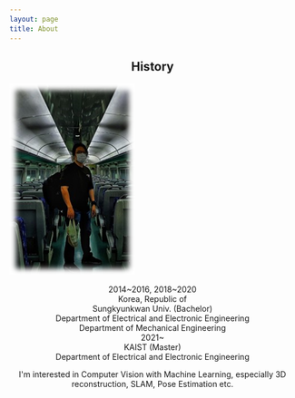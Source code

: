 ```yaml
---
layout: page 
title: About
---
```


<h2><center>History</center></h2>

![img1](https://raw.githubusercontent.com/ReaperMaKNaE/reapermaknae.github.io/main/assets/img/jbi_About.png)

<center>2014~2016, 2018~2020</center>

<center>Korea, Republic of</center>

<center>Sungkyunkwan Univ. (Bachelor)</center>

<center>Department of Electrical and Electronic Engineering</center>

<center>Department of Mechanical Engineering</center>

<center> 2021~<center>

<center> KAIST (Master) <center>

<center>Department of Electrical and Electronic Engineering</center>



I'm interested in Computer Vision with Machine Learning, especially 3D reconstruction, SLAM, Pose Estimation etc.
